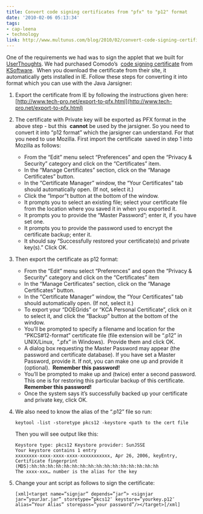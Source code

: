 ```yaml
---
title: Convert code signing certificates from "pfx" to "p12" format
date: '2010-02-06 05:13:34'
tags:
- cap-leena
- technology
link: http://www.multunus.com/blog/2010/02/convert-code-signing-certificates-from-pfx-to-p12-format/
---
```


One of the requirements we had was to sign the applet that we built for 
[UserThoughts](http://alpha.userthoughts.com/). We had purchased Comodo’s 
[code signing certificate](http://en.wikipedia.org/wiki/Code_signing) from 
[KSoftware](https://secure.ksoftware.net/code_signing.html?gclid=CN-epdfskZ8CFVBd4wodTC6EIA). 
When you download the certificate from their site, it automatically gets installed in IE. Follow these steps for converting it into format which you can use with the Java Jarsigner:

1. Export the certificate from IE by following the instructions given here: 
	[http://www.tech-pro.net/export-to-pfx.html](http://www.tech-pro.net/export-to-pfx.html)

2. The certificate with Private key will be exported as PFX format in the above step - but this 
**cannot** be used by the jarsigner. So you need to convert it into “p12 format” which the jarsigner can understand. For that you need to use Mozilla. First import the certificate  saved in step 1 into Mozilla as follows:
	- From the “Edit” menu select “Preferences” and open the “Privacy & Security” category and click on the “Certificates” item.
	- In the “Manage Certificates” section, click on the “Manage Certificates” button.
	- In the “Certificate Manager” window, the “Your Certificates” tab should automatically open. (If not, select it.)
	- Click the “Impor”t button at the bottom of the window.
	- It prompts you to select an existing file; select your certificate file from the location where you saved it in when you exported it.
	- It prompts you to provide the “Master Password”; enter it, if you have set one.
	- It prompts you to provide the password used to encrypt the certificate backup; enter it.
	- It should say “Successfully restored your certificate(s) and private key(s).” Click OK.

3. Then export the certificate as p12 format:
	- From the “Edit” menu select “Preferences” and open the “Privacy & Security” category and click on the “Certificates” item
	- In the “Manage Certificates” section, click on the “Manage Certificates” button.
	- In the “Certificate Manager” window, the “Your Certificates” tab should automatically open. (If not, select it.)
	- To export your “DOEGrids” or “KCA Personal Certificate”, click on it to select it, and click the “Backup” button at the bottom of the window.
	- You’ll be prompted to specify a filename and location for the “PKCS#12-format” certificate file (file extension will be “.p12” in UNIX/Linux,  ”.pfx” in Windows).  Provide them and click OK.
	- A dialog box requesting the Master Password may appear (the password and certificate database). If you have set a Master Password, provide it. If not, you can make one up and provide it (optional). 
	**Remember this password!**
	- You’ll be prompted to make up and (twice) enter a second password. This one is for restoring this particular backup of this certificate. 
	**Remember this password!**
	- Once the system says it’s successfully backed up your certificate and private key, click OK.

4. We also need to know the alias of the “.p12” file so run:

	```
	keytool -list -storetype pkcs12 -keystore <path to the cert file
	```

	Then you will see output like this:

	```
	Keystore type: pkcs12 Keystore provider: SunJSSE
	Your keystore contains 1 entry
	xxxxxxxx-xxxx-xxxx-xxxx-xxxxxxxxxxx, Apr 26, 2006, keyEntry,
	Certificate fingerprint (MD5):hh:hh:hh:hh:hh:hh:hh:hh:hh:hh:hh:hh:hh:hh:hh:hh
	The xxxx-xxx… number is the alias for the key
	```

5. Change your ant script as follows to sign the certificate:

	```
	[xml]<target name=”signjar” depends=”jar”> <signjar jar=”yourJar.jar” storetype=”pkcs12″ keystore=”yourkey.p12″ alias=”Your Alias” storepass=”your password”/></target>[/xml]
	```
